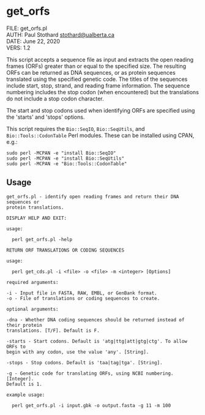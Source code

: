 # get\_orfs

FILE: get\_orfs.pl  
AUTH: Paul Stothard <stothard@ualberta.ca>  
DATE: June 22, 2020  
VERS: 1.2  

This script accepts a sequence file as input and extracts the open reading frames (ORFs) greater than or equal to the specified size. The resulting ORFs can be returned as DNA sequences, or as protein sequences translated using the specified genetic code. The titles of the sequences include start, stop, strand, and reading frame information. The sequence numbering includes the stop codon (when encountered) but the translations do not include a stop codon character.

The start and stop codons used when identifying ORFs are specified using the 'starts' and 'stops' options. 

This script requires the `Bio::SeqIO`, `Bio::SeqUtils`, and `Bio::Tools::CodonTable` Perl modules. These can be installed using CPAN, e.g.:

```
sudo perl -MCPAN -e "install Bio::SeqIO"
sudo perl -MCPAN -e "install Bio::SeqUtils"
sudo perl -MCPAN -e "Bio::Tools::CodonTable"
```

## Usage

```
get_orfs.pl - identify open reading frames and return their DNA sequences or
protein translations.

DISPLAY HELP AND EXIT:

usage:

  perl get_orfs.pl -help

RETURN ORF TRANSLATIONS OR CODING SEQUENCES

usage:

  perl get_cds.pl -i <file> -o <file> -m <integer> [Options]

required arguments:

-i - Input file in FASTA, RAW, EMBL, or GenBank format.
-o - File of translations or coding sequences to create.

optional arguments:

-dna - Whether DNA coding sequences should be returned instead of their protein
translations. [T/F]. Default is F.

-starts - Start codons. Default is 'atg|ttg|att|gtg|ctg'. To allow ORFs to
begin with any codon, use the value 'any'. [String].

-stops - Stop codons. Default is 'taa|tag|tga'. [String].

-g - Genetic code for translating ORFs, using NCBI numbering. [Integer].
Default is 1.

example usage:

  perl get_orfs.pl -i input.gbk -o output.fasta -g 11 -m 100
```
